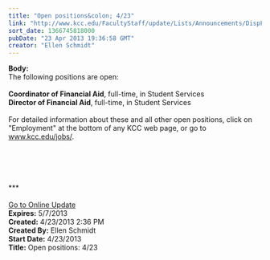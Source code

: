 ```yaml
---
title: "Open positions&colon; 4/23"
link: "http://www.kcc.edu/FacultyStaff/update/Lists/Announcements/DispForm.aspx?ID=1089"
sort_date: 1366745818000
pubDate: "23 Apr 2013 19:36:58 GMT"
creator: "Ellen Schmidt"
---
```


<div><b>Body:</b> <div class="ExternalClass3AA5E5BCE7A540CEADC972F18D87C429"><div>
<div>The following positions are open: 
<div> </div>
<div><strong>Coordinator of Financial Aid</strong>, full-time, in Student Services <br /><strong>Director of Financial Aid</strong>, full-time, in Student Services</div>
<div><br />For detailed information about these and all other open positions, click on &quot;Employment&quot; at the bottom of any KCC web page, or go to <a href="/jobs">www.kcc.edu/jobs/</a>.<br /> </div>
<div> </div>
<div>
<div>
<div> </div>
<div> </div>
<div> </div>
<div>
<div>***</div>
<div> </div>
<div><a href="/FacultyStaff/update/Pages/dailyupdate.aspx">Go to Online Update</a></div></div></div></div></div></div></div></div>
<div><b>Expires:</b> 5/7/2013</div>
<div><b>Created:</b> 4/23/2013 2:36 PM</div>
<div><b>Created By:</b> Ellen Schmidt</div>
<div><b>Start Date:</b> 4/23/2013</div>
<div><b>Title:</b> Open positions: 4/23</div>
